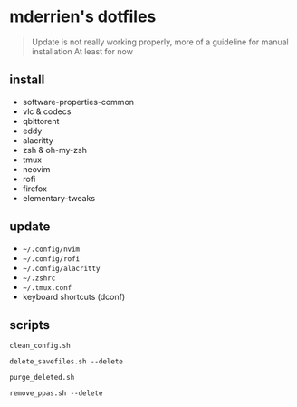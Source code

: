 # mderrien's dotfiles

> Update is not really working properly, more of a guideline for manual installation
> At least for now

## install

- software-properties-common
- vlc & codecs
- qbittorent
- eddy
- alacritty
- zsh & oh-my-zsh
- tmux
- neovim
- rofi
- firefox
- elementary-tweaks

## update 

- `~/.config/nvim`
- `~/.config/rofi`
- `~/.config/alacritty`
- `~/.zshrc`
- `~/.tmux.conf`
- keyboard shortcuts (dconf)

## scripts

`clean_config.sh`

`delete_savefiles.sh --delete`

`purge_deleted.sh`

`remove_ppas.sh --delete`

